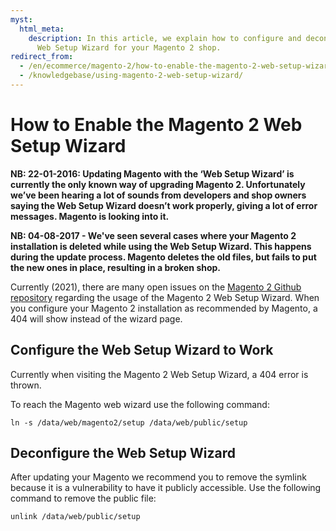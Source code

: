 ```yaml
---
myst:
  html_meta:
    description: In this article, we explain how to configure and deconfigure the
      Web Setup Wizard for your Magento 2 shop.
redirect_from:
  - /en/ecommerce/magento-2/how-to-enable-the-magento-2-web-setup-wizard/
  - /knowledgebase/using-magento-2-web-setup-wizard/
---
```


<!-- source: https://support.hypernode.com/en/ecommerce/magento-2/how-to-enable-the-magento-2-web-setup-wizard/ -->

# How to Enable the Magento 2 Web Setup Wizard

**NB: 22-01-2016: Updating Magento with the ‘Web Setup Wizard’ is currently the only known way of upgrading Magento 2. Unfortunately we’ve been hearing a lot of sounds from developers and shop owners saying the Web Setup Wizard doesn’t work properly, giving a lot of error messages. Magento is looking into it.**

**NB: 04-08-2017 - We've seen several cases where your Magento 2 installation is deleted while using the Web Setup Wizard. This happens during the update process. Magento deletes the old files, but fails to put the new ones in place, resulting in a broken shop.**

Currently (2021), there are many open issues on the [Magento 2 Github repository](https://github.com/magento/magento2) regarding the usage of the Magento 2 Web Setup Wizard. When you configure your Magento 2 installation as recommended by Magento, a 404 will show instead of the wizard page.

## Configure the Web Setup Wizard to Work

Currently when visiting the Magento 2 Web Setup Wizard, a 404 error is thrown.

To reach the Magento web wizard use the following command:

```nginx
ln -s /data/web/magento2/setup /data/web/public/setup

```

## Deconfigure the Web Setup Wizard

After updating your Magento we recommend you to remove the symlink because it is a vulnerability to have it publicly accessible. Use the following command to remove the public file:

```nginx
unlink /data/web/public/setup

```
